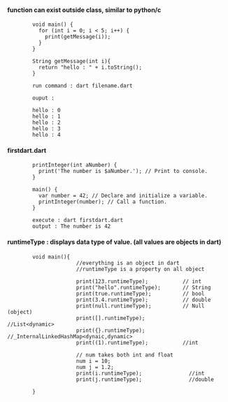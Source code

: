 #### function can exist outside class, similar to python/c

            void main() {
              for (int i = 0; i < 5; i++) {
                print(getMessage(i));
              }
            }
            
            String getMessage(int i){
              return "hello : " + i.toString();
            }

            run command : dart filename.dart
            
            ouput : 

            hello : 0
            hello : 1
            hello : 2
            hello : 3
            hello : 4


#### firstdart.dart

            printInteger(int aNumber) {
              print('The number is $aNumber.'); // Print to console.
            }

            main() {
              var number = 42; // Declare and initialize a variable.
              printInteger(number); // Call a function.
            }
            
            execute : dart firstdart.dart
            output : The number is 42


#### runtimeType : displays data type of value. (all values are objects in dart)

            void main(){
                          //everything is an object in dart
                          //runtimeType is a property on all object
                          
                          print(123.runtimeType);           // int
                          print("hello".runtimeType);       // String
                          print(true.runtimeType);          // bool
                          print(3.4.runtimeType);           // double
                          print(null.runtimeType);          // Null (object)
                          print([].runtimeType);            //List<dynamic>
                          print({}.runtimeType);            //_InternalLinkedHashMap<dynaic,dynamic>
                          print((1).runtimeType);           //int

                          // num takes both int and float
                          num i = 10;
                          num j = 1.2;
                          print(i.runtimeType);               //int
                          print(j.runtimeType);               //double

            }


